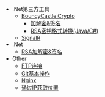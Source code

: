 
* .Net第三方工具
  * [BouncyCastle.Crypto](ThirdPartyTools/BouncyCastle.Crypto/)
  	* [加解密&签名](ThirdPartyTools/BouncyCastle.Crypto/RSAencryption)
  	* [RSA密钥格式转换(Java/C#)](ThirdPartyTools/BouncyCastle.Crypto/RSAKeyConvert)
  * [SignalR](ThirdPartyTools/SignalR/)
* .Net
  * [RSA加解密&签名](Csharp/RSAencryption)
* Other
  * [FTP连接](Other/FTPconnect)
  * [Git基本操作](Other/Git)
  * [Nginx](Other/Nginx)
  * [通过IP获取位置](Other/GetAddressByIP)


